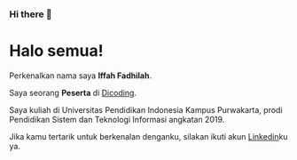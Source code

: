 ### Hi there 👋

# Halo semua! 

Perkenalkan nama saya **Iffah Fadhilah**.

Saya seorang **Peserta** di [Dicoding](https://www.dicoding.com/).


Saya kuliah di Universitas Pendidikan Indonesia Kampus Purwakarta, prodi Pendidikan Sistem dan Teknologi Informasi angkatan 2019.

Jika kamu tertarik untuk berkenalan denganku, silakan ikuti akun [Linkedin](https://www.linkedin.com/in/iffah-fadhilah-06578320a/)ku ya.



